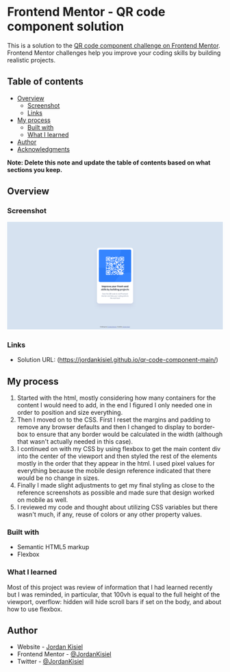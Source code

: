 # Frontend Mentor - QR code component solution

This is a solution to the [QR code component challenge on Frontend Mentor](https://www.frontendmentor.io/challenges/qr-code-component-iux_sIO_H). Frontend Mentor challenges help you improve your coding skills by building realistic projects. 

## Table of contents

- [Overview](#overview)
  - [Screenshot](#screenshot)
  - [Links](#links)
- [My process](#my-process)
  - [Built with](#built-with)
  - [What I learned](#what-i-learned)
- [Author](#author)
- [Acknowledgments](#acknowledgments)

**Note: Delete this note and update the table of contents based on what sections you keep.**

## Overview

### Screenshot

![](./screenshot.png)


### Links

- Solution URL: (https://jordankisiel.github.io/qr-code-component-main/)

## My process

1. Started with the html, mostly considering how many containers for the content I would need to add, in the end I figured I only needed one in order to position and size everything.
2. Then I moved on to the CSS. First I reset the margins and padding to remove any browser defaults and then I changed to display to border-box to ensure that any border would be calculated in the width (although that wasn't actually needed in this case).
3. I continued on with my CSS by using flexbox to get the main content div into the center of the viewport and then styled the rest of the elements mostly in the order that they appear in the html. I used pixel values for everything because the mobile design reference indicated that there would be no change in sizes.
4. Finally I made slight adjustments to get my final styling as close to the reference screenshots as possible and made sure that design worked on mobile as well.
5. I reviewed my code and thought about utilizing CSS variables but there wasn't much, if any, reuse of colors or any other property values.

### Built with

- Semantic HTML5 markup
- Flexbox


### What I learned

Most of this project was review of information that I had learned recently but I was reminded, in particular, that 100vh is equal to the full height of the viewport, overflow: hidden will hide scroll bars if set on the body, and about how to use flexbox.


## Author

- Website - [Jordan Kisiel](https://www.robojojo.co)
- Frontend Mentor - [@JordanKisiel](https://www.frontendmentor.io/profile/JordanKisiel)
- Twitter - [@JordanKisiel](https://www.twitter.com/JordanKisiel)


